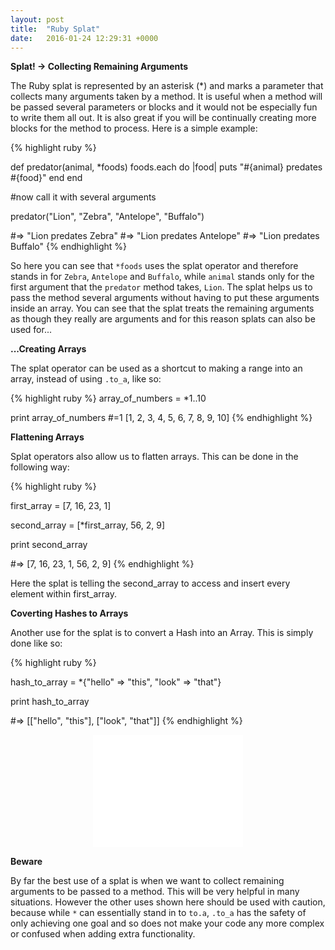 ```yaml
---
layout: post
title:  "Ruby Splat"
date:   2016-01-24 12:29:31 +0000
---
```


<strong> Splat! -> Collecting Remaining Arguments </strong>

The Ruby splat is represented by an asterisk (*) and marks a parameter that collects many arguments taken by a method. It is useful when a method will be passed several parameters or blocks and it would not be especially fun to write them all out. It is also great if you will be continually creating more blocks for the method to process. Here is a simple example:

{% highlight ruby %}

def predator(animal, *foods)
	foods.each do |food|
		puts "#{animal} predates #{food}"
	end
end

#now call it with several arguments

predator("Lion", "Zebra", "Antelope", "Buffalo")

#=> "Lion predates Zebra"
#=> "Lion predates Antelope"
#=> "Lion predates Buffalo"
{% endhighlight %}

So here you can see that `*foods` uses the splat operator and therefore stands in for `Zebra`, `Antelope` and `Buffalo`, while `animal` stands only for the first argument that the `predator` method takes, `Lion`. The splat helps us to pass the method several arguments without having to put these arguments inside an array. You can see that the splat treats the remaining arguments as though they really are arguments and for this reason splats can also be used for...

<strong> ...Creating Arrays </strong>

The splat operator can be used as a shortcut to making a range into an array, instead of using `.to_a`, like so:

{% highlight ruby %}
array_of_numbers = *1..10

print array_of_numbers
#=1 [1, 2, 3, 4, 5, 6, 7, 8, 9, 10]
{% endhighlight %}

<strong> Flattening Arrays </strong>

Splat operators also allow us to flatten arrays. This can be done in the following way:

{% highlight ruby %}

first_array = [7, 16, 23, 1]

second_array = [*first_array, 56, 2, 9]

print second_array

#=> [7, 16, 23, 1, 56, 2, 9]
{% endhighlight %}

Here the splat is telling the second_array to access and insert every element within first_array.

<strong> Coverting Hashes to Arrays </strong>

Another use for the splat is to convert a Hash into an Array. This is simply done like so:

{% highlight ruby %}

hash_to_array = *{"hello" => "this", "look" => "that"}

print hash_to_array

#=> [["hello", "this"], ["look", "that"]]
{% endhighlight %}

<p align="center">
<iframe src="//giphy.com/embed/acj7QJGgBBeUg" width="240" height="180" frameBorder="0" class="giphy-embed" allowFullScreen></iframe></p>

<strong> Beware </strong>

By far the best use of a splat is when we want to collect remaining arguments to be passed to a method. This will be very helpful in many situations. However the other uses shown here should be used with caution, because while `*` can essentially stand in to `to.a`, `.to_a` has the safety of only achieving one goal and so does not make your code any more complex or confused when adding extra functionality.

